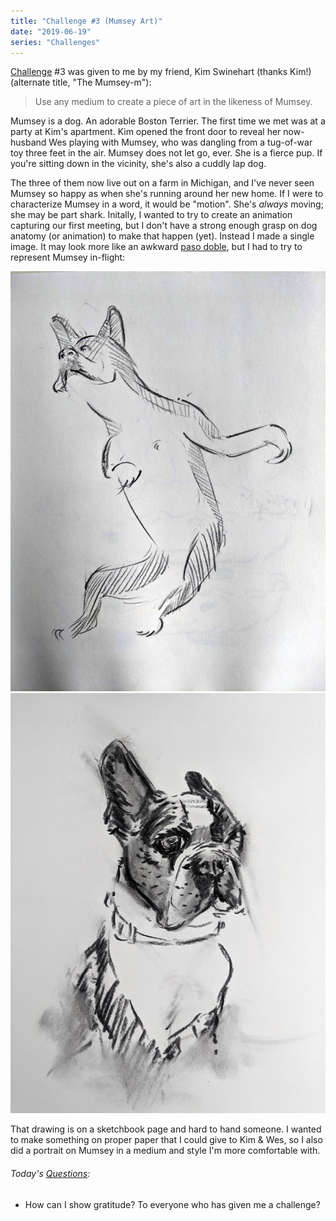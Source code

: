 ```yaml
---
title: "Challenge #3 (Mumsey Art)"
date: "2019-06-19"
series: "Challenges"
---
```


[Challenge](/blog/19/06/challenges/) #3 was given to me by my friend, Kim Swinehart (thanks Kim!) (alternate title, "The Mumsey-m"):

> Use any medium to create a piece of art in the likeness of Mumsey.

Mumsey is a dog. An adorable Boston Terrier. The first time we met was at a party at Kim's apartment. Kim opened the front door to reveal her now-husband Wes playing with Mumsey, who was dangling from a tug-of-war toy three feet in the air. Mumsey does not let go, ever. She is a fierce pup. If you're sitting down in the vicinity, she's also a cuddly lap dog.

The three of them now live out on a farm in Michigan, and I've never seen Mumsey so happy as when she's running around her new home. If I were to characterize Mumsey in a word, it would be "motion". She's _always_ moving; she may be part shark. Initally, I wanted to try to create an animation capturing our first meeting, but I don't have a strong enough grasp on dog anatomy (or animation) to make that happen (yet). Instead I made a single image. It may look more like an awkward [paso doble](https://www.youtube.com/watch?v=UUO5WPaIr-s#t=1m54s), but I had to try to represent Mumsey in-flight:

<p class="image-grid"/>

![Mumsey Jumping](./mumsey-1.jpg)
![Mumsey Portrait](./mumsey-2.jpg)

That drawing is on a sketchbook page and hard to hand someone. I wanted to make something on proper paper that I could give to Kim & Wes, so I also did a portrait on Mumsey in a medium and style I'm more comfortable with.

<aside>
  <h6>Today's <a href="/blog/19/06/refining-questions/">Questions</a>:</h6>
  <ul>
    <li>How can I show gratitude? To everyone who has given me a challenge?</li>
  </ul>
</aside>
